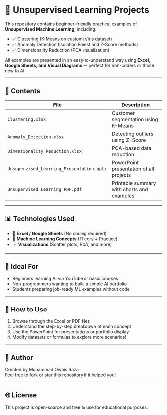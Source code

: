 # 🧠 Unsupervised Learning Projects

This repository contains beginner-friendly practical examples of **Unsupervised Machine Learning**, including:

- ✅ Clustering (K-Means on customer/iris dataset)
- ✅ Anomaly Detection (Isolation Forest and Z-Score methods)
- ✅ Dimensionality Reduction (PCA visualization)

All examples are presented in an easy-to-understand way using **Excel, Google Sheets, and Visual Diagrams** — perfect for non-coders or those new to AI.

---

## 📂 Contents

| File | Description |
|------|-------------|
| `Clustering.xlsx` | Customer segmentation using K-Means |
| `Anomaly_Detection.xlsx` | Detecting outliers using Z-Score |
| `Dimensionality_Reduction.xlsx` | PCA-based data reduction |
| `Unsupervised_Learning_Presentation.pptx` | PowerPoint presentation of all projects |
| `Unsupervised_Learning_PDF.pdf` | Printable summary with charts and examples |

---

## 📊 Technologies Used

- 📄 **Excel / Google Sheets** (No coding required)
- 🧩 **Machine Learning Concepts** (Theory + Practice)
- 📈 **Visualizations** (Scatter plots, PCA, and more)

---

## 🎯 Ideal For

- Beginners learning AI via YouTube or basic courses  
- Non-programmers wanting to build a simple AI portfolio  
- Students preparing job-ready ML examples without code

---

## 🚀 How to Use

1. Browse through the Excel or PDF files  
2. Understand the step-by-step breakdown of each concept  
3. Use the PowerPoint for presentations or portfolio display  
4. Modify datasets or formulas to explore more scenarios!

---

## 📝 Author

Created by Muhammad Owais Raza  
Feel free to fork or star this repository if it helped you!

---

## 🌐 License

This project is open-source and free to use for educational purposes.
